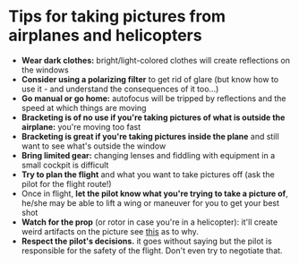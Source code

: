 # Tips for taking pictures from airplanes and helicopters

- **Wear dark clothes:** bright/light-colored clothes will create reflections on the windows
- **Consider using a polarizing filter** to get rid of glare (but know how to use it - and understand the consequences of it too...)
- **Go manual or go home:** autofocus will be tripped by reflections and the speed at which things are moving
- **Bracketing is of no use if you're taking pictures of what is outside the airplane:** you're moving too fast
- **Bracketing is great if you're taking pictures inside the plane** and still want to see what's outside the window
- **Bring limited gear:** changing lenses and fiddling with equipment in a small cockpit is difficult
- **Try to plan the flight** and what you want to take pictures off (ask the pilot for the flight route!)
- Once in flight, **let the pilot know what you're trying to take a picture of**, he/she may be able to lift a wing or maneuver for you to get your best shot
- **Watch for the prop** (or rotor in case you're in a helicopter): it'll create weird artifacts on the picture see [this](http://www.popularmechanics.com/flight/a18207/why-digital-pictures-of-propellers-look-so-weird-explained-in-one-gif/) as to why.
- **Respect the pilot's decisions.** it goes without saying but the pilot is responsible for the safety of the flight. Don't even try to negotiate that.